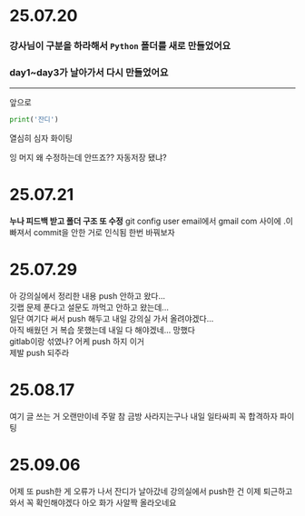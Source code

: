 # 25.07.20
### 강사님이 구분을 하라해서 `Python` 폴더를 새로 만들었어요
### day1~day3가 날아가서 다시 만들었어요
---
앞으로
```python
print('잔디')
```
열심히 심자 화이팅

잉 머지
왜 수정하는데 안뜨죠??
자동저장 됐냐?
# 25.07.21
**누나 피드백 받고 폴더 구조 또 수정**
git config user email에서 gmail com 사이에 .이 빠져서 commit을 안한 거로 인식됨 한번 바꿔보자
# 25.07.29
아 강의실에서 정리한 내용 push 안하고 왔다...  
깃랩 문제 푼다고 설문도 까먹고 안하고 왔는데...  
일단 여기다 써서 push 해두고 내일 강의실 가서 올려야겠다...  
아직 배웠던 거 복습 못했는데 내일 다 해야겠네... 망했다  
gitlab이랑 섞였나? 어케 push 하지 이거  
제발 push 되주라
# 25.08.17
여기 글 쓰는 거 오랜만이네 주말 참 금방 사라지는구나
내일 일타싸피 꼭 합격하자 파이팅 

# 25.09.06
어제 또 push한 게 오류가 나서 잔디가 날아갔네
강의실에서 push한 건 이제 퇴근하고 와서 꼭 확인해야겠다
아오 화가 사알짝 올라오네요
